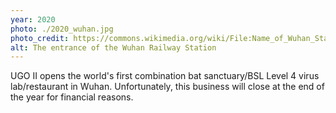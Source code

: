 ```yaml
---
year: 2020
photo: ./2020_wuhan.jpg
photo_credit: https://commons.wikimedia.org/wiki/File:Name_of_Wuhan_Station.jpg
alt: The entrance of the Wuhan Railway Station
---
```


UGO II opens the world's first combination bat sanctuary/BSL Level 4 virus lab/restaurant in Wuhan. Unfortunately, this business will close at the end of the year for financial reasons.
